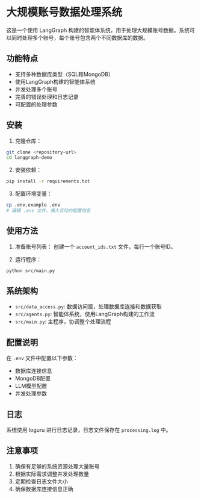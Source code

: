 # 大规模账号数据处理系统

这是一个使用 LangGraph 构建的智能体系统，用于处理大规模账号数据。系统可以同时处理多个账号，每个账号包含两个不同数据库的数据。

## 功能特点

- 支持多种数据库类型（SQL和MongoDB）
- 使用LangGraph构建的智能体系统
- 并发处理多个账号
- 完善的错误处理和日志记录
- 可配置的处理参数

## 安装

1. 克隆仓库：
```bash
git clone <repository-url>
cd langgraph-demo
```

2. 安装依赖：
```bash
pip install -r requirements.txt
```

3. 配置环境变量：
```bash
cp .env.example .env
# 编辑 .env 文件，填入实际的配置信息
```

## 使用方法

1. 准备账号列表：
创建一个 `account_ids.txt` 文件，每行一个账号ID。

2. 运行程序：
```bash
python src/main.py
```

## 系统架构

- `src/data_access.py`: 数据访问层，处理数据库连接和数据获取
- `src/agents.py`: 智能体系统，使用LangGraph构建的工作流
- `src/main.py`: 主程序，协调整个处理流程

## 配置说明

在 `.env` 文件中配置以下参数：

- 数据库连接信息
- MongoDB配置
- LLM模型配置
- 并发处理参数

## 日志

系统使用 loguru 进行日志记录，日志文件保存在 `processing.log` 中。

## 注意事项

1. 确保有足够的系统资源处理大量账号
2. 根据实际需求调整并发处理数量
3. 定期检查日志文件大小
4. 确保数据库连接信息正确 